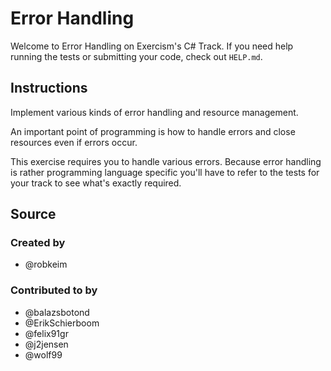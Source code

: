 # Error Handling

Welcome to Error Handling on Exercism's C# Track.
If you need help running the tests or submitting your code, check out `HELP.md`.

## Instructions

Implement various kinds of error handling and resource management.

An important point of programming is how to handle errors and close resources even if errors occur.

This exercise requires you to handle various errors.
Because error handling is rather programming language specific you'll have to refer to the tests for your track to see what's exactly required.

## Source

### Created by

- @robkeim

### Contributed to by

- @balazsbotond
- @ErikSchierboom
- @felix91gr
- @j2jensen
- @wolf99